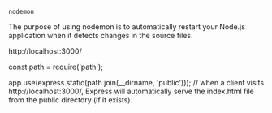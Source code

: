 `nodemon`

The purpose of using nodemon is to automatically restart your Node.js application when it detects changes in the source files.


http://localhost:3000/

const path = require('path'); 

app.use(express.static(path.join(__dirname, 'public')));
// when a client visits http://localhost:3000/, Express will automatically serve the index.html file from the public directory (if it exists).
